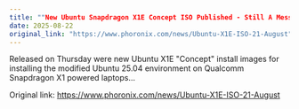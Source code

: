 ```yaml
---
title: ""New Ubuntu Snapdragon X1E Concept ISO Published - Still A Mess On The Acer Swift 14 AI""
date: 2025-08-22
original_link: "https://www.phoronix.com/news/Ubuntu-X1E-ISO-21-August"
---
```


Released on Thursday were new Ubuntu X1E "Concept" install images for installing the modified Ubuntu 25.04 environment on Qualcomm Snapdragon X1 powered laptops...

Original link: https://www.phoronix.com/news/Ubuntu-X1E-ISO-21-August